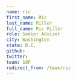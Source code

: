 ```yaml
---
name: ric
first_name: Ric
last_name: Miller
full_name: Ric Miller
role: Senior Advisor
city: Washington
state: D.C.
github: 
twitter: 
team: 18F
redirect_from: /team/ric
---
```


